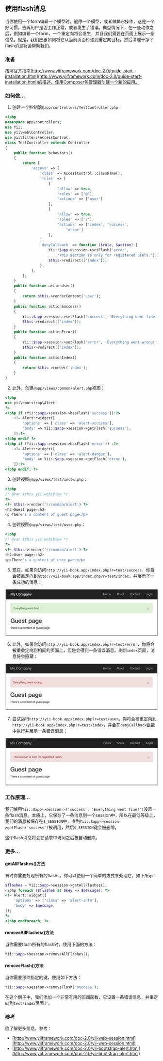 ## 使用flash消息

当你使用一个form编辑一个模型时，删除一个模型，或者做其它操作，这是一个好习惯，告诉用户是否工作正常，或者发生了错误。典型情况下，在一些动作之后，例如编辑一个form，一个重定向将会发生，并且我们需要在页面上展示一条信息。但是，我们应该如何将它从当前页面传递到重定向目标，然后清理干净？flash消息将会帮助我们。

### 准备

按照官方指南[http://www.yiiframework.com/doc-2.0/guide-start-installation.html](http://www.yiiframework.com/doc-2.0/guide-start-installation.html)的描述，使用Composer包管理器创建一个新的应用。

### 如何做...

1. 创建一个控制器`@app/controllers/TestController.php`：

```php
<?php
namespace app\controllers;
use Yii;
use yii\web\Controller;
use yii\filters\AccessControl;
class TestController extends Controller
{
    public function behaviors()
    {
        return [
            'access' => [
                'class' => AccessControl::className(),
                'rules' => [
                    [
                        'allow' => true,
                        'roles' => ['@'],
                        'actions' => ['user']
                    ],
                    [
                        'allow' => true,
                        'roles' => ['?'],
                        'actions' => ['index', 'success',
                            'error']
                    ],
                ],
                'denyCallback' => function ($rule, $action) {
                    Yii::$app->session->setFlash('error',
                        'This section is only for registered users.');
                    $this->redirect(['index']);
                },
            ],
        ];
    }
    public function actionUser()
    {
        return $this->renderContent('user');
    }
    public function actionSuccess()
    {
        Yii::$app->session->setFlash('success', 'Everything went fine!');
        $this->redirect(['index']);
    }
    public function actionError()
    {
        Yii::$app->session->setFlash('error', 'Everything went wrong!');
        $this->redirect(['index']);
    }
    public function actionIndex()
    {
        return $this->render('index');
    }
}
```

2. 此外，创建`@app/views/common/alert.php`视图：

```php
<?php
use yii\bootstrap\Alert;
?>
<?php if (Yii::$app->session->hasFlash('success')):?>
    <?= Alert::widget([
        'options' => ['class' => 'alert-success'],
        'body' => Yii::$app->session->getFlash('success'),
    ]);?>
<?php endif ?>
<?php if (Yii::$app->session->hasFlash('error')) :?>
    <?= Alert::widget([
        'options' => ['class' => 'alert-danger'],
        'body' => Yii::$app->session->getFlash('error'),
    ]);?>
<?php endif; ?>
```

3. 创建视图`@app/views/test/index.php`：

```php
<?php
/* @var $this yii\web\View */
?>
<?= $this->render('//common/alert') ?>
<h2>Guest page</h2>
<p>There's a content of guest page</p>
```

4. 创建视图`@app/views/test/user.php`：

```php
<?php
/* @var $this yii\web\View */
?>
<?= $this->render('//common/alert') ?>
<h2>User page</h2>
<p>There's a content of user page</p>
```

5. 现在，如果你访问`http://yii-book.app/index.php?r=test/success`，你将会被重定向到`http://yii-book.app/index.php?r=test/index`，并展示了一条成功的消息：

![](../images/214.png)

6. 此外，如果你访问`http://yii-book.app/index.php?r=test/error`，你将会被重重定向到相同的页面上，但是会得到一条错误消息。刷新`index`页面，消息将会隐藏：

![](../images/215.png)

7. 尝试运行`http://yii-book.app/index.php?r=test/user`。你将会被重定向到`http://yii-book.app/index.php?r=test/index`，并会在`denyCallback`函数中执行并展示一条错误消息：

![](../images/216.png)

### 工作原理...

我们使用`Yii::$app->session->('success', 'Everything went fine!')`设置一条flash消息。本质上，它保存了一条消息到一个session中，所以在最低等级上，我们的消息被保存在`$_SESSION`中，直到`Yii::$app->session->getFlash('success')`被调用，然后`$_SESSION`键会被删除。

这个flash消息将会在请求中访问之后被自动删除。

### 更多...

#### getAllFlashes()方法

有时你需要处理所有的flashs。你可以使用一个简单的方式来处理它，如下所示：

```php
$flashes = Yii::$app->session->getAllFlashes();
<?php foreach ($flashes as $key => $message): ?>
<?= Alert::widget([
    'options' => ['class' => 'alert-info'],
    'body' => $message,
]);
?>
<?php endforeach; ?>
```

#### removeAllFlashes()方法

当你需要flush所有的flash时，使用下面的方法：

```php
Yii::$app->session->removeAllFlashes();
```

#### removeFlash()方法

当你需要移除指定的键，使用如下方法：

```php
Yii::$app->session->removeFlash('success');
```

在这个例子中，我们添加一个非常有用的回调函数，它设置一条错误信息，并重定向到`test/index`页面上。

### 参考

欲了解更多信息，参考：

- [http://www.yiiframework.com/doc-2.0/yii-web-session.html](http://www.yiiframework.com/doc-2.0/yii-web-session.html)
- [http://www.yiiframework.com/doc-2.0/yii-bootstrap-alert.html](http://www.yiiframework.com/doc-2.0/yii-bootstrap-alert.html)